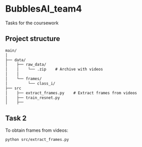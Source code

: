 # BubblesAI_team4
Tasks for the coursework

## Project structure

```markdown
main/
│
├── data/
│    ├── raw_data/    
│    │    └── .zip    # Archive with videos
│    │
│    └── frames/   
│         └── class_i/
├── src
│    ├── extract_frames.py    # Extract frames from videos                          
│    ├── train_resnet.py      
│    ├──

```

## Task 2

To obtain frames from videos:

```bash
python src/extract_frames.py
```

